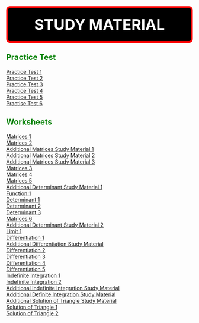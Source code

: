 <main id="main">
<style>
  .title {
  color: white;
  border-color: red;
  border-width: 5px;
  border-style: solid;
  border-radius: 10px;
  text-align: center;
  margin-bottom: -20px;
  padding: 20px;
  background-color: black;
  font-size: 40px;
  }
  .heading1 {
  color:green;
  }
  .heading2 {
  color:green;
  }
  </style>
  <h1 class="title"><strong>STUDY MATERIAL</strong></h1>

  <br>

  <section id="Shiksha_Sopan">
    <h2 class="heading1">Practice Test</h2>
  </section>
  <a href="https://drive.google.com/file/d/1hbcbJz7HhnqUzk8ReswOsmUUncVOdERg/view?usp=sharing" target="_blank">Practice Test 1</a>  
  <br>
  <a href="https://drive.google.com/file/d/1PY2wmz3hjouZ744xsId_YzUaU8pxtZeh/view?usp=sharing" target="_blank">Practice Test 2</a>  
  <br>
  <a href="https://drive.google.com/file/d/1PW5uqc8FSdMb-_hf9WUbXFYeeYl-3STS/view?usp=sharing" target="_blank">Practice Test 3</a>  
  <br>
  <a href="https://drive.google.com/file/d/1yebByQepjVaSPlf911Y79din-ADqx_ZE/view?usp=sharing" target="_blank">Practice Test 4</a>
  <br>
  <a href="https://drive.google.com/file/d/1mYj20woCqAniWAYI8UxyoTOK3ohWAId7/view?usp=sharing" target="_blank">Practice Test 5</a>
  <br>
  <a href="https://drive.google.com/file/d/1S1-igNiv42lYdmvemca22r2ezsWzB0p3/view?usp=sharing" target="_blank">Practise Test 6</a>
  <br>
 <section>
   <h2 class="heading2">Worksheets</h2>
   </section>
   <a href="https://drive.google.com/file/d/1U5Oj8wr9_HrFOm_VaD43w17OYEMwni7A/view?usp=sharing" target="_blank">Matrices 1</a>
   <br>
  <a href="https://drive.google.com/file/d/1UDjukZm11T-DAJpsEtCFM1KUs2v5hcm-/view?usp=sharing" target="_blank">Matrices 2</a>
  <br>
  <a href="https://drive.google.com/file/d/1UDjukZm11T-DAJpsEtCFM1KUs2v5hcm-/view?usp=sharing" target="_blank">Additional Matrices Study Material 1</a>
  <br>
  <a href="https://drive.google.com/file/d/1UuioAR4sHYtOTQ8NrJ3-1K1ybxBo7Gjp/view?usp=sharing" target="_blank">Additional Matrices Study Material 2</a>
  <br>
  <a href="https://drive.google.com/file/d/1UH-cluuhVNezfbUEPEvxddcJ7VIFBt5D/view?usp=sharing" target="_blank">Additional Matrices Study Material 3</a>
  <br>
  <a href="https://drive.google.com/file/d/1UH-cluuhVNezfbUEPEvxddcJ7VIFBt5D/view?usp=sharing" target="_blank">Matrices 3</a>
  <br>
  <a href="https://drive.google.com/file/d/1UJxeQ9QIdWL9MMCMoA-vcNXnYZMZFnBq/view?usp=sharing" target="_blank">Matrices 4</a>
  <br>
  <a href="https://drive.google.com/file/d/1UO-8Xaixm97BPgnFOPHzPVFMFEyoQ5gg/view?usp=sharing" target="_blank">Matrices 5</a>
  <br>
  <a href="https://drive.google.com/file/d/1UOnu5LEU7bNsWjDMNScFeMCYYrtjrnbp/view?usp=sharing" target="_blank">Additional Determinant Study Material 1</a>
  <br>
  <a href="https://drive.google.com/file/d/1UYNiZAtFMKU1w9e7fFCt4baf2lvLeqSx/view?usp=sharing" target="_blank">Function 1</a>
  <br>
  <a href="https://drive.google.com/file/d/1Ua7hwpxG7EdeoYBLnDyssOFuXbx9rPaf/view?usp=sharing" target="_blank">Determinant 1</a>
  <br>
  <a href="https://drive.google.com/file/d/1Ua7hwpxG7EdeoYBLnDyssOFuXbx9rPaf/view?usp=sharing" target="_blank">Determinant 2</a>
  <br>
  <a href="https://drive.google.com/file/d/1UcBcu4UVVlFOHGQEfGwl1BMI58mZJHqM/view?usp=sharing" target="_blank">Determinant 3</a>
  <br>
  <a href="https://drive.google.com/file/d/1WSdEgnfjAoZ3BxBAdam9Y5gSfbIpX7F4/view?usp=sharing" target="_blank">Matrices 6</a>
  <br>
  <a href="https://drive.google.com/file/d/1W_WveB75yZ5C0LxeAk6QFpy53RaUKQZ9/view?usp=sharing" target="_blank">Additional Determinant Study Material 2</a>
  <br>
  <a href="https://drive.google.com/file/d/1W_WveB75yZ5C0LxeAk6QFpy53RaUKQZ9/view?usp=sharing" target="_blank">Limit 1</a>
  <br>
  <a href="https://drive.google.com/file/d/1c_gCwMVjka_5jb0sN_g9qI3vPKWOyUYc/view?usp=sharing" target="_blank">Differentiation 1</a>
  <br>
  <a href="https://drive.google.com/file/d/1cDamYMlgfhOfJuZGsPmrlPiUvnW-YXUa/view?usp=sharing" target="_blank">Additional Differentiation Study Material</a>
  <br>
  <a href="https://drive.google.com/file/d/1Tj_0QrhPfV2iGP9L7MiO4fRMb6BpQ5cg/view?usp=sharing" target="_blank">Differentiation 2</a>
  <br>
  <a href="https://drive.google.com/file/d/1A4ouYp2yWA12D05RVSjKFn0cYKyUAEe9/view?usp=sharing" target="_blank">Differentiation 3</a>
  <br>
  <a href="https://drive.google.com/file/d/1A4ouYp2yWA12D05RVSjKFn0cYKyUAEe9/view?usp=sharing" target="_blank">Differentiation 4</a>
  <br>
  <a href="https://drive.google.com/file/d/1A4ouYp2yWA12D05RVSjKFn0cYKyUAEe9/view?usp=sharing" target="_blank">Differentiation 5</a>
  <br>
  <a href="https://drive.google.com/file/d/1fO95kPaJ7M0sayDKo7BzVeDgZAp5sQ1B/view?usp=sharing" target="_blank">Indefinite Integration 1</a>
  <br>
  <a href="https://drive.google.com/file/d/1Z81PC7_cpgZvYXzwRNnyva--Vw5Ng5zo/view?usp=sharing" target="_blank">Indefinite Integration 2</a>
  <br>
  <a href="https://drive.google.com/file/d/1VTgBz5szOHl2sxJ8CsuS2LiO3DUb56fW/view?usp=sharing" target="_blank">Additional Indefinite Integration Study Material</a>
  <br>
  <a href="https://drive.google.com/file/d/1cK2wCYRt9aKFMP9dbESZEvDN8-mm6G44/view?usp=sharing" target="_blank">Additional Definite Integration Study Material</a>
  <br>
  <a href="https://drive.google.com/file/d/1xcOrkp2Ewf0o_bVejNLX8LqQ5nTBO8vT/view?usp=sharing" target="_blank">Additional Solution of Triangle Study Material</a>
  <br>
  <a href="https://drive.google.com/file/d/14JuNCuY0S-ZdbFUpSNNFbdOlQuKaPP8d/view?usp=sharing" target="_blank">Solution of Triangle 1</a>
  <br>
  <a href="https://drive.google.com/file/d/1vIw0IDeAXGhKkCHA0lgAUOGhJfCO-EJe/view?usp=sharing" target="_blank">Solution of Triangle 2</a>
  <br>

</main>
